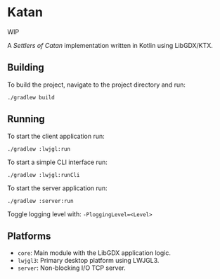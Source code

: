 # Katan

WIP

A *Settlers of Catan* implementation written in Kotlin using LibGDX/KTX.

## Building

To build the project, navigate to the project directory and run:

`./gradlew build`

## Running

To start the client application run:

`./gradlew :lwjgl:run`

To start a simple CLI interface run:

`./gradlew :lwjgl:runCli`

To start the server application run:

`./gradlew :server:run`

Toggle logging level with:
`-PloggingLevel=<Level>`

## Platforms

- `core`: Main module with the LibGDX application logic.
- `lwjgl3`: Primary desktop platform using LWJGL3.
- `server`: Non-blocking I/O TCP server.
